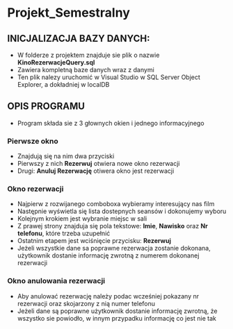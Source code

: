 # Projekt_Semestralny

## INICJALIZACJA BAZY DANYCH:

* W folderze z projektem znajduje sie plik o nazwie **KinoRezerwacjeQuery.sql**
* Zawiera kompletną baze danych wraz z danymi
* Ten plik nalezy uruchomić w Visual Studio w SQL Server Object Explorer, a dokładniej w localDB

## OPIS PROGRAMU
* Program składa sie z 3 głownych okien i jednego informacyjnego

### Pierwsze okno
* Znajdują się na nim dwa przyciski
* Pierwszy z nich **Rezerwuj** otwiera nowe okno rezerwacji
* Drugi: **Anuluj Rezerwację** otiwera okno jest rezerwacji

### Okno rezerwacji
* Najpierw z rozwijanego comboboxa wybieramy interesujący nas film
* Następnie wyświetla się lista dostepnych seansów i dokonujemy wyboru
* Kolejnym krokiem jest wybranie miejsc w sali
* Z prawej strony znajduja się pola tekstowe: **Imie**, **Nawisko** oraz **Nr telefonu**, które trzeba uzupełnić
* Ostatnim etapem jest wciśnięcie przycisku: **Rezerwuj**
* Jeżeli wszystkie dane sa poprawne rezerwacja zostanie dokonana, użytkownik dostanie informację zwrotną z numerem dokonanej rezerwacji

### Okno anulowania rezerwacji
* Aby anulować rezerwację należy podac wcześniej pokazany nr rezerwacji oraz skojarzony z nią numer telefonu
* Jeżeli dane są poprawne użytkownik dostanie informację zwrotną, że wszystko sie powiodło, w innym przypadku informację co jest nie tak
